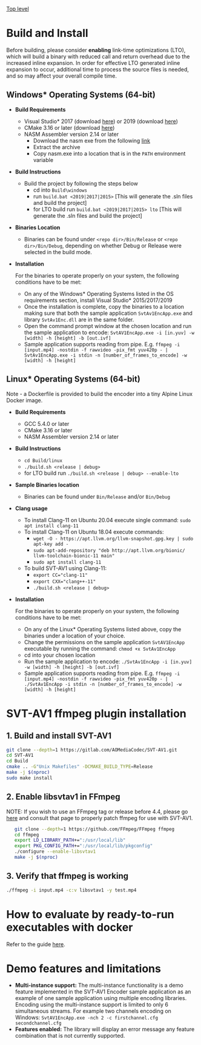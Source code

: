 [Top level](../README.md)

# Build and Install
Before building, please consider **enabling** link-time optimizations (LTO), which will build a binary with reduced call and return overhead due to the increased inline expansion. In order for effective LTO generated inline expansion to occur, additional time to process the source files is needed, and so may affect your overall compile time.

## Windows* Operating Systems (64-bit)

- __Build Requirements__
  - Visual Studio* 2017 (download [here](https://www.visualstudio.com/vs/older-downloads/)) or 2019 (download [here](https://visualstudio.microsoft.com/downloads/))
  - CMake 3.16 or later (download [here](https://github.com/Kitware/CMake/releases/download/v3.24.2/cmake-3.24.2-windows-x86_64.msi))
  - NASM Assembler version 2.14 or later
    - Download the nasm exe from the following [link](https://www.nasm.us/pub/nasm/releasebuilds/2.16.03/win64/nasm-2.16.03-win64.zip)
    - Extract the archive
    - Copy nasm.exe into a location that is in the `PATH` environment variable

- __Build Instructions__
  - Build the project by following the steps below
    - cd into `Build\windows`
    - run `build.bat <2019|2017|2015>` [This will generate the .sln files and build the project]
    - for LTO build run `build.bat <2019|2017|2015> lto` [This will generate the .sln files and build the project]

- __Binaries Location__
  - Binaries can be found under `<repo dir>/Bin/Release` or `<repo dir>/Bin/Debug`, depending on whether Debug or Release were selected in the build mode.

- __Installation__

  For the binaries to operate properly on your system, the following conditions have to be met:
  - On any of the Windows* Operating Systems listed in the OS requirements section, install Visual Studio* 2015/2017/2019
  - Once the installation is complete, copy the binaries to a location making sure that both the sample application `SvtAv1EncApp.exe` and library `SvtAv1Enc.dll` are in the same folder.
  - Open the command prompt window at the chosen location and run the sample application to encode: `SvtAV1EncApp.exe -i [in.yuv] -w [width] -h [height] -b [out.ivf]`
  - Sample application supports reading from pipe. E.g. `ffmpeg -i [input.mp4] -nostdin -f rawvideo -pix_fmt yuv420p - | SvtAv1EncApp.exe -i stdin -n [number_of_frames_to_encode] -w [width] -h [height]`

## Linux* Operating Systems (64-bit)

Note - a Dockerfile is provided to build the encoder into a tiny Alpine Linux Docker image.

- __Build Requirements__
  - GCC 5.4.0 or later
  - CMake 3.16 or later
  - NASM Assembler version 2.14 or later

- __Build Instructions__
  - `cd Build/linux`
  - `./build.sh <release | debug>`
  - for LTO build run `./build.sh <release | debug> --enable-lto`

- __Sample Binaries location__
  - Binaries can be found under `Bin/Release` and/or `Bin/Debug`

- __Clang usage__
  - To install Clang-11 on Ubuntu 20.04 execute single command: `sudo apt install clang-11`
  - To install Clang-11 on Ubuntu 18.04 execute commands:
    - `wget -O - https://apt.llvm.org/llvm-snapshot.gpg.key | sudo apt-key add -`
    - `sudo apt-add-repository "deb http://apt.llvm.org/bionic/ llvm-toolchain-bionic-11 main"`
    - `sudo apt install clang-11`
  - To build SVT-AV1 using Clang-11:
    - `export CC="clang-11"`
    - `export CXX="clang++-11"`
    - `./build.sh <release | debug>`


- __Installation__

  For the binaries to operate properly on your system, the following conditions have to be met:

  - On any of the Linux* Operating Systems listed above, copy the binaries under a location of your choice.
  - Change the permissions on the sample application `SvtAV1EncApp` executable by running the command: `chmod +x SvtAv1EncApp`
  - cd into your chosen location
  - Run the sample application to encode: `./SvtAv1EncApp -i [in.yuv] -w [width] -h [height] -b [out.ivf]`
  - Sample application supports reading from pipe. E.g. `ffmpeg -i [input.mp4] -nostdin -f rawvideo -pix_fmt yuv420p - | ./SvtAv1EncApp -i stdin -n [number_of_frames_to_encode] -w [width] -h [height]`

# SVT-AV1 ffmpeg plugin installation

## 1. Build and install SVT-AV1

``` bash
git clone --depth=1 https://gitlab.com/AOMediaCodec/SVT-AV1.git
cd SVT-AV1
cd Build
cmake .. -G"Unix Makefiles" -DCMAKE_BUILD_TYPE=Release
make -j $(nproc)
sudo make install
```

## 2. Enable libsvtav1 in FFmpeg

NOTE: If you wish to use an FFmpeg tag or release before 4.4, please go
[here](https://gitlab.com/AOMediaCodec/SVT-AV1/tree/v0.8.4/ffmpeg_plugin) and
consult that page to properly patch ffmpeg for use with SVT-AV1.

``` bash
   git clone --depth=1 https://github.com/FFmpeg/FFmpeg ffmpeg
   cd ffmpeg
   export LD_LIBRARY_PATH+=":/usr/local/lib"
   export PKG_CONFIG_PATH+=":/usr/local/lib/pkgconfig"
   ./configure --enable-libsvtav1
   make -j $(nproc)
```

## 3. Verify that ffmpeg is working

``` bash
./ffmpeg -i input.mp4 -c:v libsvtav1 -y test.mp4
```

# How to evaluate by ready-to-run executables with docker

Refer to the guide [here](https://github.com/OpenVisualCloud/Dockerfiles/blob/master/doc/svt.md#Evaluate-SVT).

# Demo features and limitations

- **Multi-instance support:** The multi-instance functionality is a demo
  feature implemented in the SVT-AV1 Encoder sample application as an example
  of one sample application using multiple encoding libraries. Encoding using
  the multi-instance support is limited to only 6 simultaneous streams. For
  example two channels encoding on Windows: `SvtAV1EncApp.exe -nch 2 -c
  firstchannel.cfg secondchannel.cfg`
- **Features enabled:** The library will display an error message any
  feature combination that is not currently supported.


